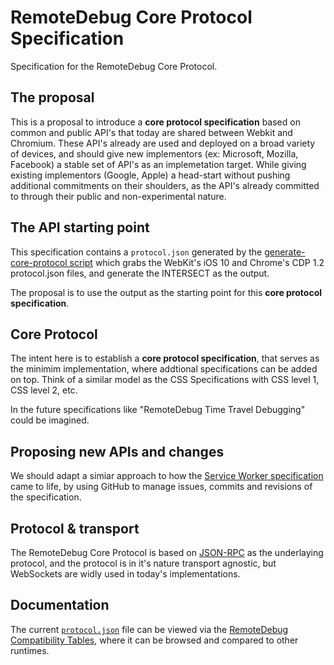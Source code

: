 # RemoteDebug Core Protocol Specification
Specification for the RemoteDebug Core Protocol.

## The proposal

This is a proposal to introduce a **core protocol specification** based on common and public API's that today are shared between Webkit and Chromium. These API's already are used and deployed on a broad variety of devices, and should give new implementors (ex: Microsoft, Mozilla, Facebook) a stable set of API's as an implemetation target. While giving existing implementors (Google, Apple) a head-start without pushing additional commitments on their shoulders, as the API's already committed to through their public and non-experimental nature.

## The API starting point

This specification contains a `protocol.json` generated by the [generate-core-protocol script](https://github.com/RemoteDebug/remotedebug-core-spec/blob/master/generate-core-protocol.js) which grabs the WebKit's iOS 10 and Chrome's CDP 1.2 protocol.json files, and generate the INTERSECT as the output.

The proposal is to use the output as the starting point for this **core protocol specification**.

## Core Protocol
The intent here is to establish a  **core protocol specification**, that serves as the minimim implementation, where addtional specifications can be added on top. Think of a similar model as the CSS Specifications with CSS level 1, CSS level 2, etc. 

In the future specifications like "RemoteDebug Time Travel Debugging" could be imagined.

## Proposing new APIs and changes

We should adapt a simiar approach to how the [Service Worker specification](https://github.com/w3c/ServiceWorker) came to life, by using GitHub to manage issues, commits and revisions of the specification.

## Protocol & transport

The  RemoteDebug Core Protocol is based on [JSON-RPC](http://www.jsonrpc.org/specification) as the underlaying protocol, and the protocol is in it's nature transport agnostic, but WebSockets are widly used in today's implementations.

## Documentation

The current [`protocol.json`](https://github.com/RemoteDebug/remotedebug-core-spec/blob/master/protocol.json) file can be viewed via the [RemoteDebug Compatibility Tables](http://compatibility.remotedebug.org/), where it can be browsed and compared to other runtimes.


